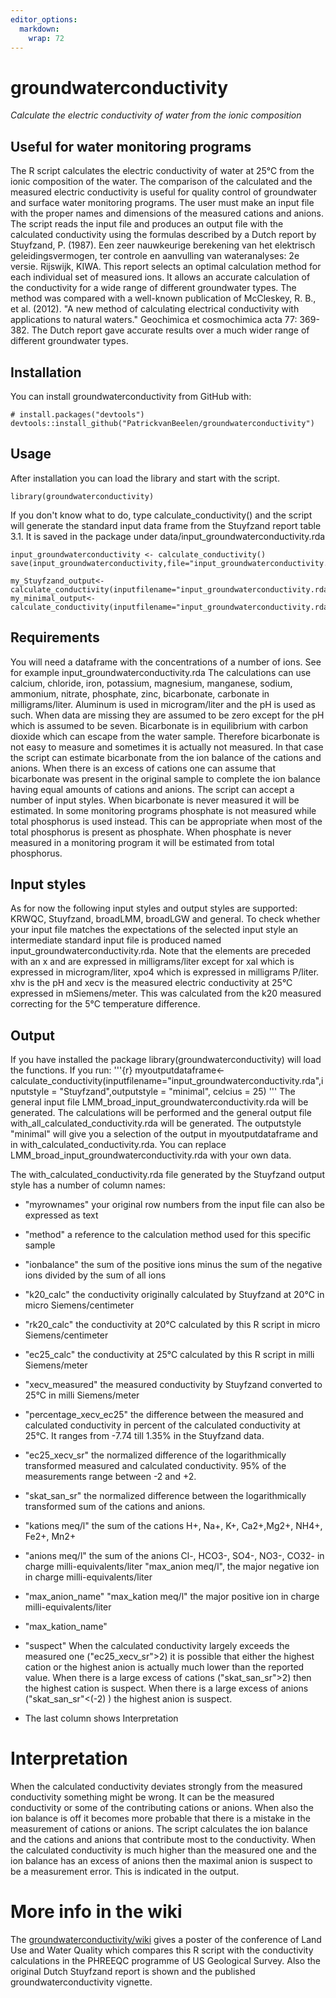 ```yaml
---
editor_options: 
  markdown: 
    wrap: 72
---
```


# groundwaterconductivity

*Calculate the electric conductivity of water from the ionic
composition*

## Useful for water monitoring programs

The R script calculates the electric conductivity of water at 25°C from
the ionic composition of the water. The comparison of the calculated and
the measured electric conductivity is useful for quality control of
groundwater and surface water monitoring programs. The user must make an
input file with the proper names and dimensions of the measured cations
and anions. The script reads the input file and produces an output file
with the calculated conductivity using the formulas described by a Dutch
report by Stuyfzand, P. (1987). Een zeer nauwkeurige berekening van het
elektrisch geleidingsvermogen, ter controle en aanvulling van
wateranalyses: 2e versie. Rijswijk, KIWA. This report selects an optimal
calculation method for each individual set of measured ions. It allows
an accurate calculation of the conductivity for a wide range of
different groundwater types. The method was compared with a well-known
publication of McCleskey, R. B., et al. (2012). "A new method of
calculating electrical conductivity with applications to natural
waters." Geochimica et cosmochimica acta 77: 369-382. The Dutch report
gave accurate results over a much wider range of different groundwater
types.

## Installation

You can install groundwaterconductivity from GitHub with:

```{r}
# install.packages("devtools")
devtools::install_github("PatrickvanBeelen/groundwaterconductivity")
```

## Usage

After installation you can load the library and start with the script.

```{r}
library(groundwaterconductivity)
```

If you don't know what to do, type calculate_conductivity() and the
script will generate the standard input data frame from the Stuyfzand
report table 3.1. It is saved in the package under
data/input_groundwaterconductivity.rda

```{r}
input_groundwaterconductivity <- calculate_conductivity()
save(input_groundwaterconductivity,file="input_groundwaterconductivity.rda")

my_Stuyfzand_output<-calculate_conductivity(inputfilename="input_groundwaterconductivity.rda",inputstyle="Stuyfzand",outputstyle="Stuyfzand",celcius=25)
my_minimal_output<-calculate_conductivity(inputfilename="input_groundwaterconductivity.rda",inputstyle="Stuyfzand",outputstyle="minimal",celcius=25)
```

## Requirements

You will need a dataframe with the concentrations of a number of ions.
See for example input_groundwaterconductivity.rda The calculations can
use calcium, chloride, iron, potassium, magnesium, manganese, sodium,
ammonium, nitrate, phosphate, zinc, bicarbonate, carbonate in
milligrams/liter. Aluminum is used in microgram/liter and the pH is used
as such. When data are missing they are assumed to be zero except for
the pH which is assumed to be seven. Bicarbonate is in equilibrium with
carbon dioxide which can escape from the water sample. Therefore
bicarbonate is not easy to measure and sometimes it is actually not
measured. In that case the script can estimate bicarbonate from the ion
balance of the cations and anions. When there is an excess of cations
one can assume that bicarbonate was present in the original sample to
complete the ion balance having equal amounts of cations and anions. The
script can accept a number of input styles. When bicarbonate is never
measured it will be estimated. In some monitoring programs phosphate is
not measured while total phosphorus is used instead. This can be
appropriate when most of the total phosphorus is present as phosphate.
When phosphate is never measured in a monitoring program it will be
estimated from total phosphorus.

## Input styles

As for now the following input styles and output styles are supported:
KRWQC, Stuyfzand, broadLMM, broadLGW and general. To check whether your
input file matches the expectations of the selected input style an
intermediate standard input file is produced named
input_groundwaterconductivity.rda. Note that the elements are preceded
with an x and are expressed in milligrams/liter except for xal which is
expressed in microgram/liter, xpo4 which is expressed in milligrams
P/liter. xhv is the pH and xecv is the measured electric conductivity at
25°C expressed in mSiemens/meter. This was calculated from the k20
measured correcting for the 5°C temperature difference.

## Output

If you have installed the package library(groundwaterconductivity) will
load the functions. If you run: '''{r}
myoutputdataframe\<-calculate_conductivity(inputfilename="input_groundwaterconductivity.rda",inputstyle
= "Stuyfzand",outputstyle = "minimal", celcius = 25) ''' The general
input file LMM_broad_input_groundwaterconductivity.rda will be
generated. The calculations will be performed and the general output
file with_all_calculated_conductivity.rda will be generated. The
outputstyle "minimal" will give you a selection of the output in
myoutputdataframe and in with_calculated_conductivity.rda. You can
replace LMM_broad_input_groundwaterconductivity.rda with your own data.

The with_calculated_conductivity.rda file generated by the Stuyfzand
output style has a number of column names:

-   "myrownames" your original row numbers from the input file can also
    be expressed as text

-   "method" a reference to the calculation method used for this
    specific sample

-   "ionbalance" the sum of the positive ions minus the sum of the
    negative ions divided by the sum of all ions

-   "k20_calc" the conductivity originally calculated by Stuyfzand at
    20°C in micro Siemens/centimeter

-   "rk20_calc" the conductivity at 20°C calculated by this R script in
    micro Siemens/centimeter

-   "ec25_calc" the conductivity at 25°C calculated by this R script in
    milli Siemens/meter

-   "xecv_measured" the measured conductivity by Stuyfzand converted to
    25°C in milli Siemens/meter

-   "percentage_xecv_ec25" the difference between the measured and
    calculated conductivity in percent of the calculated conductivity at
    25°C. It ranges from -7.74 till 1.35% in the Stuyfzand data.

-   "ec25_xecv_sr" the normalized difference of the logarithmically
    transformed measured and calculated conductivity. 95% of the
    measurements range between -2 and +2.

-   "skat_san_sr" the normalized difference between the logarithmically
    transformed sum of the cations and anions.

-   "kations meq/l" the sum of the cations H+, Na+, K+, Ca2+,Mg2+, NH4+,
    Fe2+, Mn2+

-   "anions meq/l" the sum of the anions Cl-, HCO3-, SO4-, NO3-, CO32-
    in charge milli-equivalents/liter "max_anion meq/l", the major
    negative ion in charge milli-equivalents/liter

-   "max_anion_name" "max_kation meq/l" the major positive ion in charge
    milli-equivalents/liter

-   "max_kation_name"

-   "suspect" When the calculated conductivity largely exceeds the
    measured one ("ec25_xecv_sr">2) it is possible that either the
    highest cation or the highest anion is actually much lower than the
    reported value. When there is a large excess of cations
    ("skat_san_sr">2) then the highest cation is suspect. When there is
    a large excess of anions ("skat_san_sr"\<(-2) ) the highest anion is
    suspect.

-   The last column shows Interpretation

# Interpretation

When the calculated conductivity deviates strongly from the measured
conductivity something might be wrong. It can be the measured
conductivity or some of the contributing cations or anions. When also
the ion balance is off it becomes more probable that there is a mistake
in the measurement of cations or anions. The script calculates the ion
balance and the cations and anions that contribute most to the
conductivity. When the calculated conductivity is much higher than the
measured one and the ion balance has an excess of anions then the
maximal anion is suspect to be a measurement error. This is indicated in
the output.

# More info in the wiki
The
[groundwaterconductivity/wiki](https://github.com/PatrickvanBeelen/groundwaterconductivity/wiki)
gives a poster of the conference of Land Use and Water Quality which
compares this R script with the conductivity calculations in the PHREEQC
programme of US Geological Survey. Also the original Dutch Stuyfzand
report is shown and the published groundwaterconductivity vignette.

